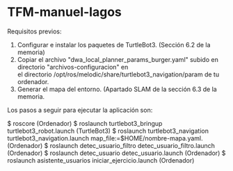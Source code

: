 # TFM-manuel-lagos

Requisitos previos: 

1. Configurar e instalar los paquetes de TurtleBot3. (Sección 6.2 de la memoria)
2. Copiar el archivo "dwa_local_planner_params_burger.yaml" subido en directorio "archivos-configuracion" en  
   el directorio /opt/ros/melodic/share/turtlebot3_navigation/param de tu ordenador.
3. Generar el mapa del entorno. (Apartado SLAM de la sección 6.3 de la memoria. 
  

Los pasos a seguir para ejecutar la aplicación son:

$ roscore   (Ordenador)
$ roslaunch turtlebot3_bringup turtlebot3_robot.launch (TurtleBot3)
$ roslaunch turtlebot3_navigation turtlebot3_navigation.launch map_file:=$HOME/nombre-mapa.yaml. (Ordenador)
$ roslaunch detec_usuario_filtro detec_usuario_filtro.launch (Ordenador)
$ roslaunch detec_usuario detec_usuario.launch (Ordenador)
$ roslaunch asistente_usuarios iniciar_ejercicio.launch (Ordenador)
